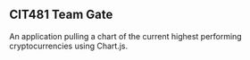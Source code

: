## CIT481 Team Gate
An application pulling a chart of the current highest performing cryptocurrencies using Chart.js.
